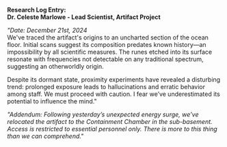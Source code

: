 **Research Log Entry:**  
**Dr. Celeste Marlowe - Lead Scientist, Artifact Project**

_"Date: December 21st, 2024_  
We've traced the artifact's origins to an uncharted section of the ocean floor. Initial scans suggest its composition predates known history—an impossibility by all scientific measures. The runes etched into its surface resonate with frequencies not detectable on any traditional spectrum, suggesting an otherworldly origin.

Despite its dormant state, proximity experiments have revealed a disturbing trend: prolonged exposure leads to hallucinations and erratic behavior among staff. We must proceed with caution. I fear we’ve underestimated its potential to influence the mind."

_"Addendum: Following yesterday’s unexpected energy surge, we’ve relocated the artifact to the Containment Chamber in the sub-basement. Access is restricted to essential personnel only. There is more to this thing than we can comprehend."_